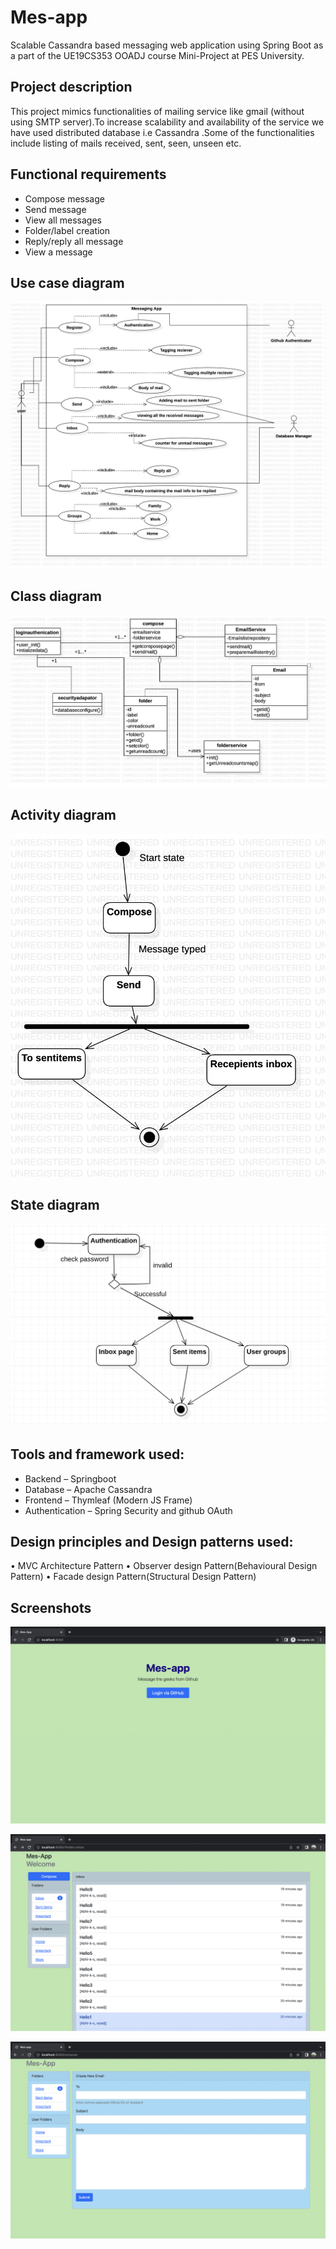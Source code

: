 
# Mes-app

Scalable Cassandra based
messaging web application using
Spring Boot  as a part of the UE19CS353 OOADJ course Mini-Project at PES University.




## Project description
This project mimics functionalities of mailing service like gmail (without using SMTP server).To increase scalability and availability of the service we have used distributed database i.e Cassandra .Some of the functionalities include listing of mails received, sent, seen, unseen etc.
## Functional requirements
*	Compose message
* Send message
* View all messages
* Folder/label creation
* Reply/reply all message
* View a message

## Use case diagram

![Use case diagram](https://github.com/Abhi-k-s/MessagingApp/blob/master/images/UseCaseDiagram.jpg)


## Class diagram

![class Diagram](https://github.com/Abhi-k-s/MessagingApp/blob/master/images/class%20diagram.jpg)

## Activity diagram

![Activity diagram](https://github.com/Abhi-k-s/MessagingApp/blob/master/images/ActivityDiagram.jpg)


## State diagram

![State diagram](https://github.com/Abhi-k-s/MessagingApp/blob/master/images/State%20diagram.png)

## Tools and framework used:


*	Backend – Springboot
*	Database – Apache Cassandra
*	Frontend – Thymleaf (Modern JS Frame)
*	Authentication – Spring Security and github OAuth


## Design principles and Design patterns used:
•	MVC Architecture Pattern
•	Observer design Pattern(Behavioural Design Pattern)
•	Facade design Pattern(Structural Design Pattern)


## Screenshots

![Authentication page](https://github.com/Abhi-k-s/MessagingApp/blob/master/images/Authentication%20page.png)

![Dashboard](https://github.com/Abhi-k-s/MessagingApp/blob/master/images/Landing%20Page.png)

![Compose message page](https://github.com/Abhi-k-s/MessagingApp/blob/master/images/Compose%20email%20page.png)


